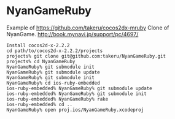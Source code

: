 NyanGameRuby
============

Example of https://github.com/takeru/cocos2dx-mruby
Clone of NyanGame.
http://book.mynavi.jp/support/pc/4697/

```
Install cocos2d-x-2.2.2
cd path/to/cocos2d-x-2.2.2/projects
projects% git clone git@github.com:takeru/NyanGameRuby.git
projects% cd NyanGameRuby
NyanGameRuby% git submodule init
NyanGameRuby% git submodule update
NyanGameRuby% git submodule init
NyanGameRuby% cd ios-ruby-embedded
ios-ruby-embedded% NyanGameRuby% git submodule update
ios-ruby-embedded% NyanGameRuby% git submodule init
ios-ruby-embedded% NyanGameRuby% rake
ios-ruby-embedded% cd ..
NyanGameRuby% open proj.ios/NyanGameRuby.xcodeproj
```
